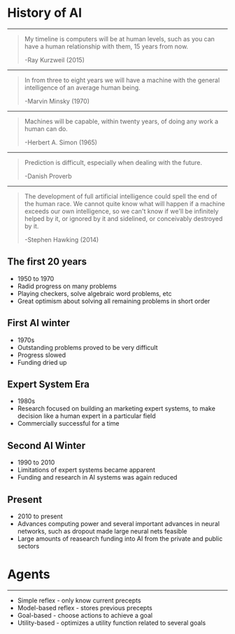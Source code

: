 History of AI
=============

---

> My timeline is computers will be at human levels, such as you can have a human relationship with them, 15 years from now.
>
> -Ray Kurzweil (2015)

---

> In from three to eight years we will have a machine with the general intelligence of an average human being.
>
> -Marvin Minsky (1970)

---

> Machines will be capable, within twenty years, of doing any work a human can do.
>
> -Herbert A. Simon (1965)
---

> Prediction is difficult, especially when dealing with the future.
> 
> -Danish Proverb

---

> The development of full artificial intelligence could spell the end of the human race. We cannot quite know what will happen if a machine exceeds our own intelligence, so we can't know if we'll be infinitely helped by it, or ignored by it and sidelined, or conceivably destroyed by it. 
> 
> -Stephen Hawking (2014)

The first 20 years
------------------

- 1950 to 1970
- Radid progress on many problems
- Playing checkers, solve algebraic word problems, etc
- Great optimism about solving all remaining problems in short order

First AI winter
---------------

- 1970s
- Outstanding problems proved to be very difficult
- Progress slowed
- Funding dried up

Expert System Era
-----------------

- 1980s
- Research focused on building an marketing expert systems, to make decision like a human expert in a particular field
- Commercially successful for a time

Second AI Winter
----------------

- 1990 to 2010
- Limitations of expert systems became apparent
- Funding and research in AI systems was again reduced

Present
-------

- 2010 to present
- Advances computing power and several important advances in neural networks, such as dropout made large neural nets feasible
- Large amounts of reasearch funding into AI from the private and public sectors

Agents
======

---

- Simple reflex - only know current precepts
- Model-based reflex - stores previous precepts
- Goal-based - choose actions to achieve a goal
- Utility-based - optimizes a utility function related to several goals
